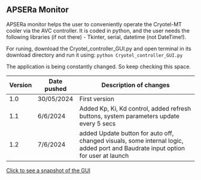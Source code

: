 ## APSERa Monitor

APSERa monitor helps the user to conveniently operate the Cryotel-MT cooler via the AVC controller. It is coded in python, and the user needs the following libraries (if not there) - Tkinter, serial, datetime (not DateTime!). 
                                                                                                                                                                       
For runing, download the Cryotel_controller_GUI.py and open terminal in its download directory and run it using: 
``` python Cryotel_controller_GUI.py  ```  

The application is being constantly changed. So keep checking this space.

| Version | Date pushed | Description of changes |
| ------------- | ------------- | ------------- |
| 1.0  | 30/05/2024  | First version ||
| 1.1  | 6/6/2024    | Added Kp, Ki, Kd control, added refresh buttons, system parameters update every 5 secs|
| 1.2  | 7/6/2024    | added Update button for auto off, changed visuals, some internal logic, added port and Baudrate input option for user at launch|

[Click to see a snapshot of the GUI](https://drive.google.com/file/d/14wq_YiJAlVFyHBZ66mr9HYUCS9MosfDL/view?usp=drive_link)
